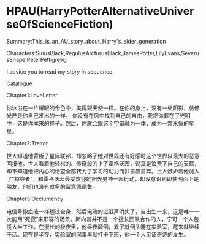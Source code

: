# HPAU(HarryPotterAlternativeUniverseOfScienceFiction)
Summary:This_is_an_AU_story_about_Harry's_elder_generation

Characters:SiriusBlack,RegulusArcturusBlack,JamesPotter,LilyEvans,SeverusSnape,PeterPettigrew;

I advice you to read my story in sequence.

Catalogue 

Chapter1:LoveLetter

你沐浴在一片耀眼的金色中，美得跟天使一样。在你的身上，没有一处阴影，仿佛光芒是你自己发出的一样。
你没有在风中找到自己的自由，我把你葬在了光明中，这是你本来的样子。然后，你就会跟这个宇宙融为一体，成为一颗永恒的星星。


Chapter2:Traitor

世人知道他背叛了星际联邦，却忽略了他对世界还有好感时这个世界以最大的恶意回报他。世人看着他轻松的、传奇般的上了霍格沃茨，说真是浪费了自己的天赋，却不知道他把内心的绝望全部转为了学习的动力而非自暴自弃。世人嫉妒着他加入了“掠夺者”，和霍格沃茨最受欢迎的阳光男神一起行动，却没意识到即使明面上是朋友，他们也没有过多的留意佩德鲁。


Chapter3:Occlumency

电信号像血液一样趟过全身，然后电流的滋滋声消失了，自出生一来，这是唯一一次能用“死寂”来形容的场景。斯内普并不是一个擅长团队合作的人，宁可一个人包揽大半工作。在漫长的极夜里，他昼夜颠倒，累了就倒头睡在实验室，醒来就继续干活。现在是半夜，实验室的同事早就打卡下班，他一个人见证奇迹的发生。
